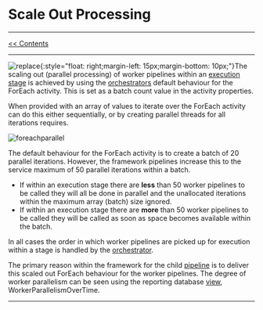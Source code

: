 # Scale Out Processing

___
[<< Contents](/procfwk/contents) 

___

![replace](/procfwk/foreach-activity.png){:style="float: right;margin-left: 15px;margin-bottom: 10px;"}The scaling out (parallel processing) of worker pipelines within an [execution stage](/procfwk/executionstages) is achieved by using the [orchestrators](/procfwk/orchestrators) default behaviour for the ForEach activity. This is set as a batch count value in the activity properties.

When provided with an array of values to iterate over the ForEach activity can do this either sequentially, or by creating parallel threads for all iterations requires.

![foreachparallel](/procfwk/foreach-scaleout.png)

The default behaviour for the ForEach activity is to create a batch of 20 parallel iterations. However, the framework pipelines increase this to the service maximum of 50 parallel iterations within a batch.

- If within an execution stage there are __less__ than 50 worker pipelines to be called they will all be done in parallel and the unallocated iterations within the maximum array (batch) size ignored.
- If within an execution stage there are __more__ than 50 worker pipelines to be called they will be called as soon as space becomes available within the batch.

In all cases the order in which worker pipelines are picked up for execution within a stage is handled by the [orchestrator](/procfwk/orchestrators).

The primary reason within the framework for the child [pipeline](/procfwk/pipelines) is to deliver this scaled out ForEach behaviour for the worker pipelines. The degree of worker parallelism can be seen using the reporting database [view](/procfwk/views), WorkerParallelismOverTime.

___